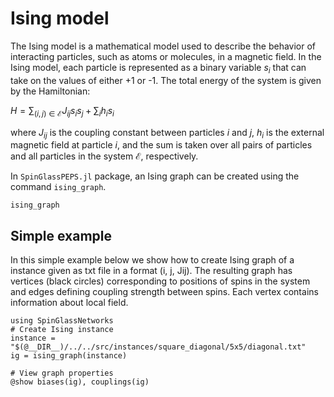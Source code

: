 # Ising model

The Ising model is a mathematical model used to describe the behavior of interacting particles, such as atoms or molecules, in a magnetic field. In the Ising model, each particle is represented as a binary variable $s_i$ that can take on the values of either +1 or -1. The total energy of the system is given by the Hamiltonian:

$H =  \sum_{(i,j) \in \mathcal{E}} J_{ij} s_i s_j + \sum_{i} h_i s_i$

where $J_{ij}$ is the coupling constant between particles $i$ and $j$, $h_i$ is the external magnetic field at particle $i$, and the sum is taken over all pairs of particles and all particles in the system $\mathcal{E}$, respectively.

In `SpinGlassPEPS.jl` package, an Ising graph can be created using the command `ising_graph`.
```@docs
ising_graph
```

## Simple example
In this simple example below we show how to create Ising graph of a instance given as txt file in a format (i, j, Jij). The resulting graph has vertices (black circles) corresponding to positions of spins in the system and edges defining coupling strength between spins. Each vertex contains information about local field.

```@example
using SpinGlassNetworks
# Create Ising instance
instance = "$(@__DIR__)/../../src/instances/square_diagonal/5x5/diagonal.txt"
ig = ising_graph(instance)

# View graph properties
@show biases(ig), couplings(ig)
```